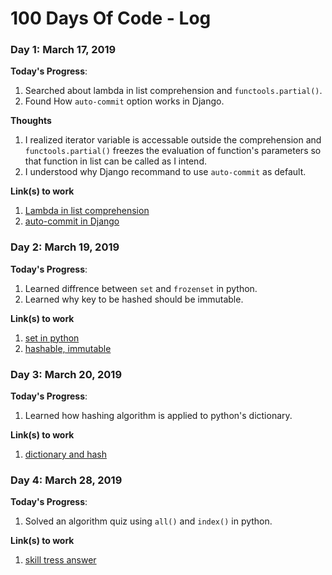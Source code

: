 # 100 Days Of Code - Log


### Day 1: March 17, 2019

**Today's Progress**: 
1. Searched about lambda in list comprehension and `functools.partial()`.
2. Found How `auto-commit` option works in Django.

**Thoughts** 
1. I realized iterator variable is accessable outside the comprehension 
and `functools.partial()` freezes the evaluation of function's parameters so that
function in list can be called as I intend.
2. I understood why Django recommand to use `auto-commit` as default.


**Link(s) to work**
1. [Lambda in list comprehension](https://github.com/kde6260/Today-I-Learned/blob/master/python/foundations/sequences.ipynb)
2. [auto-commit in Django](https://github.com/kde6260/Today-I-Learned/blob/master/django/auto-commit.md)


### Day 2: March 19, 2019

**Today's Progress**: 
1. Learned diffrence between `set` and `frozenset` in python.
2. Learned why key to be hashed should be immutable.


**Link(s) to work**
1. [set in python](https://github.com/kde6260/Today-I-Learned/blob/master/python/foundations/set.ipynb)
2. [hashable, immutable](https://stackoverflow.com/questions/2671376/hashable-immutable)



### Day 3: March 20, 2019

**Today's Progress**: 
1. Learned how hashing algorithm is applied to python's dictionary.


**Link(s) to work**
1. [dictionary and hash](https://github.com/kde6260/Today-I-Learned/blob/master/python/foundations/dictionary-and-hash.ipynb)


### Day 4: March 28, 2019

**Today's Progress**: 
1. Solved an algorithm quiz using `all()` and `index()` in python.


**Link(s) to work**
1. [skill tress answer](https://github.com/kde6260/Today-I-Learned/blob/master/algorithm/Programmers/skill-trees.md)
